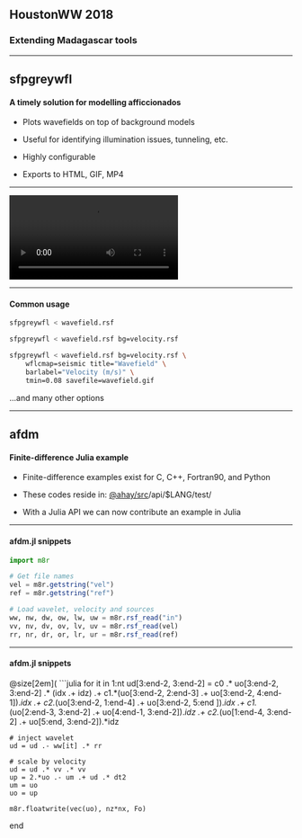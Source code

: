 ## HoustonWW 2018

### Extending Madagascar tools

---

## sfpgreywfl

#### A timely solution for modelling afficcionados

- Plots wavefields on top of background models

- Useful for identifying illumination issues, tunneling, etc.

- Highly configurable

- Exports to HTML, GIF, MP4

---

![Wavefield](https://s3.eu-west-2.amazonaws.com/cdacosta-londonbucket/wavefield.mp4)

---

#### Common usage

```bash
sfpgreywfl < wavefield.rsf
```

```bash
sfpgreywfl < wavefield.rsf bg=velocity.rsf
```

```bash
sfpgreywfl < wavefield.rsf bg=velocity.rsf \
    wflcmap=seismic title="Wavefield" \
    barlabel="Velocity (m/s)" \
    tmin=0.08 savefile=wavefield.gif
```

...and many other options

---

## afdm

#### Finite-difference Julia example

- Finite-difference examples exist for C, C++, Fortran90, and Python

- These codes reside in: [@ahay/src](https://github.com/ahay/src)/api/$LANG/test/

- With a Julia API we can now contribute an example in Julia

---

#### afdm.jl snippets

```julia
import m8r

# Get file names
vel = m8r.getstring("vel")
ref = m8r.getstring("ref")

# Load wavelet, velocity and sources
ww, nw, dw, ow, lw, uw = m8r.rsf_read("in")
vv, nv, dv, ov, lv, uv = m8r.rsf_read(vel)
rr, nr, dr, or, lr, ur = m8r.rsf_read(ref)
```

---
#### afdm.jl snippets

@size[2em]( ```julia
for it in 1:nt
    ud[3:end-2, 3:end-2] = c0 .* uo[3:end-2, 3:end-2] .* (idx .+ idz) .+
    c1.*(uo[3:end-2, 2:end-3] .+ uo[3:end-2, 4:end-1]).*idx .+
    c2.*(uo[3:end-2, 1:end-4] .+ uo[3:end-2, 5:end  ]).*idx .+
    c1.*(uo[2:end-3, 3:end-2] .+ uo[4:end-1, 3:end-2]).*idz .+
    c2.*(uo[1:end-4, 3:end-2] .+ uo[5:end,   3:end-2]).*idz

    # inject wavelet
    ud = ud .- ww[it] .* rr

    # scale by velocity
    ud = ud .* vv .* vv
    up = 2.*uo .- um .+ ud .* dt2
    um = uo
    uo = up
    
    m8r.floatwrite(vec(uo), nz*nx, Fo)
end
```)


